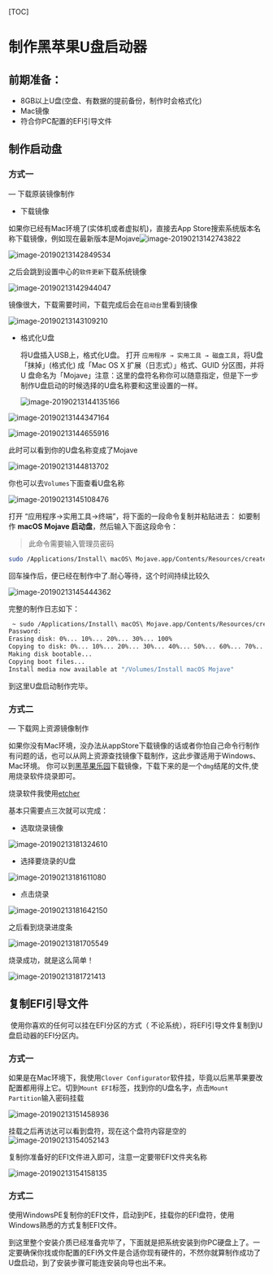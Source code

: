 [TOC]

# 制作黑苹果U盘启动器

## 前期准备：

- 8GB以上U盘(空盘、有数据的提前备份，制作时会格式化)
- Mac镜像
- 符合你PC配置的EFI引导文件

## 制作启动盘

### 方式一

— 下载原装镜像制作

- 下载镜像

如果你已经有Mac环境了(实体机或者虚拟机)，直接去App Store搜索系统版本名称下载镜像，例如现在最新版本是Mojave![image-20190213142743822](https://ws2.sinaimg.cn/large/006tNc79gy1g04s4fmtn2j313u0qgwwz.jpg)

![image-20190213142849534](https://ws4.sinaimg.cn/large/006tNc79gy1g04s5zq4i5j31ha0d4q6x.jpg)

之后会跳到设置中心的`软件更新`下载系统镜像

![image-20190213142944047](https://ws3.sinaimg.cn/large/006tNc79gy1g04s6eppj9j31180esn20.jpg)

镜像很大，下载需要时间，下载完成后会在`启动台`里看到镜像



![image-20190213143109210](https://ws4.sinaimg.cn/large/006tNc79gy1g04s7w0onfj30dc05qmym.jpg)



- 格式化U盘

   将U盘插入USB上，格式化U盘。
   打开 `应用程序 → 实用工具 → 磁盘工具`，将U盘「抹掉」(格式化) 成「Mac OS X 扩展（日志式）」格式、GUID 分区图，并将 U 盘命名为「Mojave」注意：这里的盘符名称你可以随意指定，但是下一步制作U盘启动的时候选择的U盘名称要和这里设置的一样。

   

   ![image-20190213144135166](https://ws4.sinaimg.cn/large/006tNc79gy1g04skuu6pmj30au07qdja.jpg)

![image-20190213144347164](https://ws1.sinaimg.cn/large/006tNc79gy1g04slr6khdj31fe0i4nja.jpg)

![image-20190213144655916](https://ws1.sinaimg.cn/large/006tNc79gy1g04so910azj30qc078jxl.jpg)

此时可以看到你的U盘名称变成了Mojave

![image-20190213144813702](https://ws4.sinaimg.cn/large/006tNc79gy1g04splpfw2j31fa0g611k.jpg)

你也可以去`Volumes`下面查看U盘名称

![image-20190213145108476](https://ws2.sinaimg.cn/large/006tNc79gy1g04ssmrec4j30sq07gt9t.jpg)

打开 “应用程序→实用工具→终端”，将下面的一段命令复制并粘贴进去：
如要制作 **macOS Mojave 启动盘**，然后输入下面这段命令：

> 此命令需要输入管理员密码

```bash
sudo /Applications/Install\ macOS\ Mojave.app/Contents/Resources/createinstallmedia --volume /Volumes/Mojave /Applications/Install\ macOS\ Mojave.app --nointeraction
```

回车操作后，便已经在制作中了.耐心等待，这个时间持续比较久

![image-20190213145444362](https://ws4.sinaimg.cn/large/006tNc79gy1g04swdlxm2j31bm05sq40.jpg)

完整的制作日志如下：

```bash
 ~ sudo /Applications/Install\ macOS\ Mojave.app/Contents/Resources/createinstallmedia --volume /Volumes/Mojave /Applications/Install\ macOS\ Mojave.app --nointeraction
Password:
Erasing disk: 0%... 10%... 20%... 30%... 100%
Copying to disk: 0%... 10%... 20%... 30%... 40%... 50%... 60%... 70%... 80%... 90%... 100%
Making disk bootable...
Copying boot files...
Install media now available at "/Volumes/Install macOS Mojave"
```

到这里U盘启动制作完毕。

### 方式二

— 下载网上资源镜像制作

​	如果你没有Mac环境，没办法从appStore下载镜像的话或者你怕自己命令行制作有问题的话，也可以从网上资源查找镜像下载制作，这此步骤适用于Windows、Mac环境。
你可以到[黑苹果乐园](https://imac.hk/category/macos/)下载镜像，下载下来的是一个`dmg`结尾的文件,使用烧录软件烧录即可。

烧录软件我使用[etcher](https://www.balena.io/etcher/) 

基本只需要点三次就可以完成：

- 选取烧录镜像

![image-20190213181324610](https://ws1.sinaimg.cn/large/006tNc79gy1g04yn3c5yqj318c0qkq4n.jpg)

- 选择要烧录的U盘

![image-20190213181611080](https://ws2.sinaimg.cn/large/006tNc79gy1g04ypzgsv4j31ef0u0agh.jpg)

- 点击烧录

![image-20190213181642150](https://ws3.sinaimg.cn/large/006tNc79gy1g04yqimuunj31e60u07b8.jpg)

之后看到烧录进度条

![image-20190213181705549](https://ws3.sinaimg.cn/large/006tNc79gy1g04yqxb5m7j31e60u0kjj.jpg)

烧录成功，就是这么简单！

![image-20190213181721413](https://ws4.sinaimg.cn/large/006tNc79gy1g04yr7egmhj31ei0u0n7e.jpg)



## 复制EFI引导文件

​        使用你喜欢的任何可以挂在EFI分区的方式（ 不论系统），将EFI引导文件复制到U盘启动器的EFI分区内。

### 方式一

如果是在Mac环境下，我使用`Clover Configurator`软件挂，毕竟以后黑苹果要改配置都用得上它。切到`Mount EFI`标签，找到你的U盘名字，点击`Mount Partition`输入密码挂载

![image-20190213151458936](https://ws2.sinaimg.cn/large/006tNc79gy1g04thg6n71j31hw0u0too.jpg)

挂载之后再访达可以看到盘符，现在这个盘符内容是空的![image-20190213154052143](https://ws1.sinaimg.cn/large/006tNc79gy1g04u8di62gj316u0o4thy.jpg)

复制你准备好的EFI文件进入即可，注意一定要带EFI文件夹名称

![image-20190213154158135](https://ws3.sinaimg.cn/large/006tNc79gy1g04u9iiofxj316s0o8thz.jpg)

### 方式二

​	使用WindowsPE复制你的EFI文件，启动到PE，挂载你的EFI盘符，使用Windows熟悉的方式复制EFI文件。












​	到这里整个安装介质已经准备完毕了，下面就是把系统安装到你PC硬盘上了。一定要确保你找或你配置的EFI外文件是合适你现有硬件的，不然你就算制作成功了U盘启动，到了安装步骤可能连安装向导也出不来。

